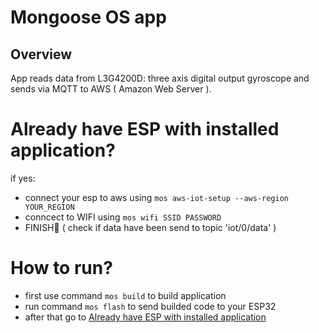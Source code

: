 # Mongoose OS app 

## Overview

App reads data from L3G4200D: three axis digital output gyroscope and sends via MQTT to AWS ( Amazon Web Server ).

# Already have ESP with installed application?
if yes: 
- connect your esp to aws using `mos aws-iot-setup --aws-region YOUR_REGION`
- conncect to WIFI using `mos wifi SSID PASSWORD`
- FINISH🎉 ( check if data have been send to topic 'iot/0/data' )


# How to run?

- first use command `mos build` to build application
- run command `mos flash` to send builded code to your ESP32
- after that go to [Already have ESP with installed application](#already-have-esp-with-installed-application)


